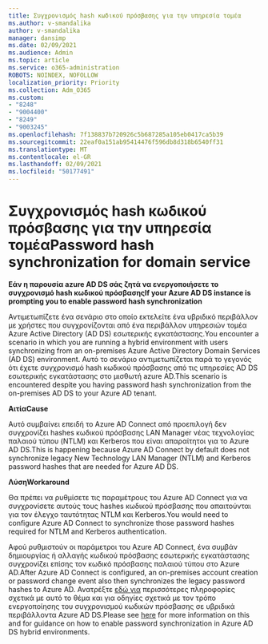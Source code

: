 ```yaml
---
title: Συγχρονισμός hash κωδικού πρόσβασης για την υπηρεσία τομέα
ms.author: v-smandalika
author: v-smandalika
manager: dansimp
ms.date: 02/09/2021
ms.audience: Admin
ms.topic: article
ms.service: o365-administration
ROBOTS: NOINDEX, NOFOLLOW
localization_priority: Priority
ms.collection: Adm_O365
ms.custom:
- "8248"
- "9004400"
- "8249"
- "9003245"
ms.openlocfilehash: 7f138837b720926c5b687285a105eb0417ca5b39
ms.sourcegitcommit: 22eaf0a151ab95414476f596db8d318b6540ff31
ms.translationtype: MT
ms.contentlocale: el-GR
ms.lasthandoff: 02/09/2021
ms.locfileid: "50177491"
---
```

# <a name="password-hash-synchronization-for-domain-service"></a><span data-ttu-id="bd343-102">Συγχρονισμός hash κωδικού πρόσβασης για την υπηρεσία τομέα</span><span class="sxs-lookup"><span data-stu-id="bd343-102">Password hash synchronization for domain service</span></span>

<span data-ttu-id="bd343-103">**Εάν η παρουσία azure AD DS σάς ζητά να ενεργοποιήσετε το συγχρονισμό hash κωδικού πρόσβασης**</span><span class="sxs-lookup"><span data-stu-id="bd343-103">**If your Azure AD DS instance is prompting you to enable password hash synchronization**</span></span>

<span data-ttu-id="bd343-104">Αντιμετωπίζετε ένα σενάριο στο οποίο εκτελείτε ένα υβριδικό περιβάλλον με χρήστες που συγχρονίζονται από ένα περιβάλλον υπηρεσιών τομέα Azure Active Directory (AD DS) εσωτερικής εγκατάστασης.</span><span class="sxs-lookup"><span data-stu-id="bd343-104">You encounter a scenario in which you are running a hybrid environment with users synchronizing from an on-premises Azure Active Directory Domain Services (AD DS) environment.</span></span> <span data-ttu-id="bd343-105">Αυτό το σενάριο αντιμετωπίζεται παρά το γεγονός ότι έχετε συγχρονισμό hash κωδικού πρόσβασης από τις υπηρεσίες AD DS εσωτερικής εγκατάστασης στο μισθωτή azure AD.</span><span class="sxs-lookup"><span data-stu-id="bd343-105">This scenario is encountered despite you having password hash synchronization from the on-premises AD DS to your Azure AD tenant.</span></span>

<span data-ttu-id="bd343-106">**Αιτία**</span><span class="sxs-lookup"><span data-stu-id="bd343-106">**Cause**</span></span>

<span data-ttu-id="bd343-107">Αυτό συμβαίνει επειδή το Azure AD Connect από προεπιλογή δεν συγχρονίζει hashes κωδικού πρόσβασης LAN Manager νέας τεχνολογίας παλαιού τύπου (NTLM) και Kerberos που είναι απαραίτητοι για το Azure AD DS.</span><span class="sxs-lookup"><span data-stu-id="bd343-107">This is happening because Azure AD Connect by default does not synchronize legacy New Technology LAN Manager (NTLM) and Kerberos password hashes that are needed for Azure AD DS.</span></span>

<span data-ttu-id="bd343-108">**Λύση**</span><span class="sxs-lookup"><span data-stu-id="bd343-108">**Workaround**</span></span> 

<span data-ttu-id="bd343-109">Θα πρέπει να ρυθμίσετε τις παραμέτρους του Azure AD Connect για να συγχρονίσετε αυτούς τους hashes κωδικού πρόσβασης που απαιτούνται για τον έλεγχο ταυτότητας NTLM και Kerberos.</span><span class="sxs-lookup"><span data-stu-id="bd343-109">You would need to configure Azure AD Connect to synchronize those password hashes required for NTLM and Kerberos authentication.</span></span>

<span data-ttu-id="bd343-110">Αφού ρυθμιστούν οι παράμετροι του Azure AD Connect, ένα συμβάν δημιουργίας ή αλλαγής κωδικού πρόσβασης εσωτερικής εγκατάστασης συγχρονίζει επίσης τον κωδικό πρόσβασης παλαιού τύπου στο Azure AD.</span><span class="sxs-lookup"><span data-stu-id="bd343-110">After Azure AD Connect is configured, an on-premises account creation or password change event also then synchronizes the legacy password hashes to Azure AD.</span></span> <span data-ttu-id="bd343-111">Ανατρέξτε [εδώ για](https://docs.microsoft.com/azure/active-directory-domain-services/tutorial-configure-password-hash-sync) περισσότερες πληροφορίες σχετικά με αυτό το θέμα και για οδηγίες σχετικά με τον τρόπο ενεργοποίησης του συγχρονισμού κωδικών πρόσβασης σε υβριδικά περιβάλλοντα Azure AD DS.</span><span class="sxs-lookup"><span data-stu-id="bd343-111">Please see [here](https://docs.microsoft.com/azure/active-directory-domain-services/tutorial-configure-password-hash-sync) for more information on this and for guidance on how to enable password synchronization in Azure AD DS hybrid environments.</span></span>